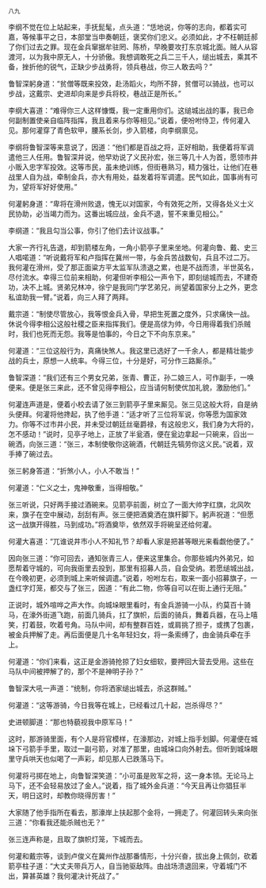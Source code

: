     八九 

   李纲不觉在位上站起来，手抚髭髦，点头道：“恁地说，你等的志向，都着实可嘉，等候事平之日，本部堂当申奏朝廷，褒奖你们忠义。必须如此，才不枉朝廷郝了你们过去之罪。现在金兵窜据牟驻罔、陈桥，早晚要攻打东京城北面。贼人从容渡河，以为我中原无人，十分骄傲。我想调敢死之兵二三千人，缒出城去，乘其不备，挫折他的锐气，正缺少步战勇将，领兵巷战，你三人敢去吗？”

   鲁智深躬身道：“贫僧等既来投效，赴汤蹈火，均所不辞，贫僧可以骑战，也可以步战，这戴宗、史进却向来是步兵将校，巷战正是所长。”

   李纲大喜道：“难得你三人这样慷慨，我一定重用你们。这缒城出战的事，我已命何副制置使亲自临阵指挥，我且着来与你等相见。”说着，便吩咐侍卫，传何灌入见。那何灌穿了青色软甲，腰系长剑，步入箭楼，向李纲禀见。

   李纲将鲁智深等来意说了，因道：“他们都是百战之将，正好相助，我便着将军调遣他三人任用。鲁智深并说，他早劝说了义民孙宏，张三等几十人为首，愿领市井小贩入忠字军投效。这等市民，虽未绝训练，但街巷熟习，精力强壮，让他们在巷战里人自为战，牵制金兵，亦大有用处，益发着将军调遣。民气如此，国事尚有可为，望将军好好使用。”

   何灌躬身道：“卑将在滑州败退，愧无以对国家，今有效死之所，又得各处义士义民协助，必当竭力而为。这番出城应战，金兵不退，誓不来重见相公。”

   李纲道：“我且勾当公事，你引了他们去计议战事。”

   大家一齐行礼告退，却到箭楼左角，一角小箭亭子里来坐地。何灌向鲁、戴、史三人唱喏道：“听说戴将军和卢指挥在冀州一带，与金兵苦战数旬，兵且不过二万。我何灌在滑州，受了那正面粱方平太监军队溃退之累，也是不战而溃，半世英名，尽付流水。幸得三位前来相助，何灌但听李相公一声令下，即刻缒城而去，不建奇功，决不上城。贤弟兄林冲，徐宁是我同门学艺弟兄，尚望着国家分上之外，更念私谊助我一臂。”说着，向三人拜了两拜。

   戴宗道：“制使尽管放心，我等恨金兵入骨，早把生死置之度外，只求痛快一战。休说今得李相公这般社稷之臣来指挥我们。便是高俅为帅，今日用得着我们杀贼时，我们也死而无怨。我等是怕事的，今日之下不向东京来。”

   何灌道：“三位这般行为，真痛快煞人。我这里已选好了一千余人，都是精壮能步战的兵士，原想一人统率。今得三位，十分是好，可分作三路厮杀。”

   鲁智深道：“我们还有三个男女兄弟，张青、曹正，孙二娘三人，可作副手，一唤便来。便是张三来此，还不曾见得李相公，应当请何制使优加礼貌，激励他们。”

   何灌连声道是，便着小校去请了张三到箭亭子里来厮见。张三见这般大将，自是纳头便拜。何灌将他搀起，执了他手道：“适才听了三位将军说，你等愿为国家效力。你等不过市井小民，并未受过朝廷丝毫爵禄，有这般忠义，我们身为大将的，怎不感动！”说时，见亭子地上，正放了半瓮酒，便在瓮边拿起一只碗来，舀出一碗洒，向张三道：“张三，本制使敬你这碗酒，代朝廷先犒劳你这义民。”说着，双手捧了碗过去。

   张三躬身答道：“折煞小人，小人不敢当！”

   何灌道：“仁义之士，鬼神敬重，当得相敬。”

   张三听说，只好两手接过酒碗来。见箭亭前面，树立了一面大帅字红旗，北风吹来，旗子在空中展动，刮刮有声。张三便把酒奠洒在旗杆脚下。躬声祝道：“但愿这一战旗开得胜，马到成功。”将酒奠毕，依然双手将碗呈还给何灌。

   何灌大喜道：“兀谁说井市小人不知礼节？却看人家是把甚等眼光来看觑他便了。”

   因向张三道：“你可回去，通知张青三人，便来这里集合。你那些城内外弟兄，如愿帮着守城的，可向我衙里去投到，那里有招募人员，自会受纳。若愿缒城出战，在今晚初更，必须到城上来听候调遣。”说着，吩咐左右，取来一面小招募旗子，一盏红字灯笼，都交与了张三，因道：“有此二物，你等自可以在街上通行无阻。”

   正说时，城外喧哗之声大作。向城垛眼里看时，有金兵游骑一小队，约莫百十骑马，在濠外街道飞跑，前面几骑兵，扛了旗帜，后面的骑兵，舞着兵器，在马上嘻笑，打着鼓，吹着号角。马队中间，却有整群百姓，或肩挑了担子，或携了包裹，被金兵押解了走。再后面便是几十名年轻妇女，将一条索缚了，由金骑兵牵在手上。

   何灌道：“你们来看，这正是金游骑抢掠了妇女细软，要押回大营去受用。这些在马队中间被押解了的，那个不是神明子孙？”

   鲁智深大吼一声道：“统制，你将洒家缒出城去，杀这群贼。”

   何灌道：“这等游骑，今日我等在城上，已经看过几十起，岂杀得尽？”

   史进顿脚道：“那也特藐视我中原军马！”

   这时，那游骑里面，有个人是将官模样，在濠那边，对城上指手划脚。何灌便在城垛下弓箭手手里，取过一副弓箭，对准了那里，由城垛口向外射去。但听到城垛眼里守兵哄天也似喝了一声彩，却见那人已跌落马下。

   何灌将弓掷在地上，向鲁智深笑道：“小可虽是败军之将，这一身本领。无论马上马下，还不会轻易放过了金人。”说着，指了城外金兵道：“今天且再让你猖狂半天，明日这时，却教你晓得厉害！”

   大家随了他手指所在看去，那濠岸上扶起那个金将，一拥走了。何灌回转头来向张三道：“你看我还能杀贼也无？”

   张三连声称是，且取了旗帜灯笼，下城而去。

   何灌和戴宗等，谈到卢俊义在冀州作战那番情形，十分兴奋，拔出身上佩剑，砍着箭亭柱子道：“大丈夫带兵万人，自当驰驱敌阵。由战场溃退回来，守着城门不出，算甚英雄？我何灌决计死战了。”

